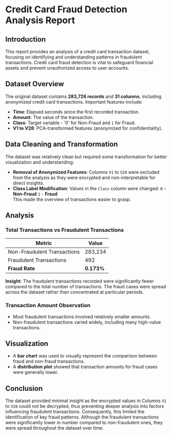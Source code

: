 # Credit Card Fraud Detection Analysis Report

## Introduction
This report provides an analysis of a credit card transaction dataset, focusing on identifying and understanding patterns in fraudulent transactions. Credit card fraud detection is vital to safeguard financial assets and prevent unauthorized access to user accounts.

## Dataset Overview
The original dataset contains **283,726 records** and **31 columns**, including anonymized credit card transactions. Important features include:

- **Time**: Elapsed seconds since the first recorded transaction.
- **Amount**: The value of the transaction.
- **Class**: Target variable - '0' for Non-Fraud and `1` for Fraud.
- **V1 to V28**: PCA-transformed features (anonymized for confidentiality).

## Data Cleaning and Transformation
The dataset was relatively clean but required some transformation for better visualization and understanding:

- **Removal of Anonymized Features**: Columns `V1` to `V28` were excluded from the analysis as they were encrypted and non-interpretable for direct insights.
- **Class Label Modification**: Values in the `Class` column were changed:
   `0` - **Non-Fraud**
   `1` - **Fraud**  
  This made the overview of transactions easier to grasp.

## Analysis

### Total Transactions vs Fraudulent Transactions

| Metric                      | Value     |
|----------------------------|-----------|
| Non-Fraudulent Transactions | 283,234   |
| Fraudulent Transactions     | 492       |
| **Fraud Rate**              | **0.173%** |

 **Insight**: The fraudulent transactions recorded were significantly fewer compared to the total number of transactions. The fraud cases were spread across the dataset rather than concentrated at particular periods.

### Transaction Amount Observation
- Most fraudulent transactions involved relatively smaller amounts.
- Non-fraudulent transactions varied widely, including many high-value transactions.

## Visualization
- A **bar chart** was used to visually represent the comparison between fraud and non-fraud transactions.
- A **distribution plot** showed that transaction amounts for fraud cases were generally lower.

## Conclusion
The dataset provided minimal insight as the encrypted values in Columns `V1` to `V28` could not be decrypted, thus preventing deeper analysis into factors influencing fraudulent transactions. Consequently, this limited the identification of key fraud patterns. Although the fraudulent transactions were significantly lower in number compared to non-fraudulent ones, they were spread throughout the dataset over time.

